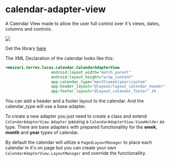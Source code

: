 # calendar-adapter-view
A Calendar View made to allow the user full control over it's views, dates, columns and controls.

[![](https://jitpack.io/v/LTMezzari/calendar-adapter-view.svg)](https://jitpack.io/#LTMezzari/calendar-adapter-view)

Get the library [here](https://jitpack.io/#LTMezzari/calendar-adapter-view)

The XML Declaration of the calendar looks like this:

```xml
<mezzari.torres.lucas.calendar.CalendarAdapterView
                    android:layout_width="match_parent"
                    android:layout_height="wrap_content"
                    app:calendar_type="month|week|year|custom"
                    app:header_layout="@layout/layout_calendar_header"
                    app:footer_layout="@layout_calendar_footer" />
```

You can add a header and a footer layout to the calendar. And the calendar_type will use a base adapter.

To create a new adapter you just need to create a class and extend ``CalendarAdapterView.Adapter`` passing a ``CalendarAdapterView.ViewHolder`` as type. There are base adapters with prepared functionallity for the **week**, **month** and **year** types of calendar.

By default the calendar will utilize a ``PagedLayoutManager`` to place each calendar in it's on page but you can create your own ``CalendarAdapterView.LayoutManager`` and override the functionallity.
